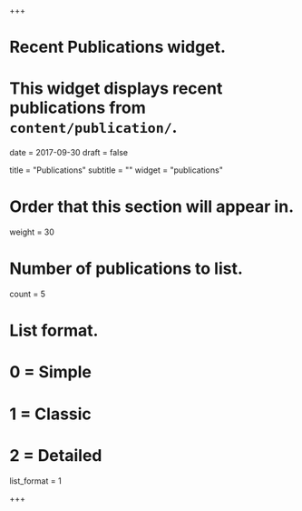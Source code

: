 +++
# Recent Publications widget.
# This widget displays recent publications from `content/publication/`.

date = 2017-09-30
draft = false

title = "Publications"
subtitle = ""
widget = "publications"

# Order that this section will appear in.
weight = 30

# Number of publications to list.
count = 5

# List format.
#   0 = Simple
#   1 = Classic
#   2 = Detailed
list_format = 1

+++

